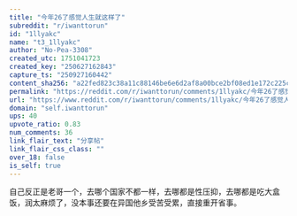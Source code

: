 ```yaml
---
title: "今年26了感觉人生就这样了"
subreddit: "r/iwanttorun"
id: "1llyakc"
name: "t3_1llyakc"
author: "No-Pea-3308"
created_utc: 1751041723
created_key: "250627162843"
capture_ts: "250927160442"
content_sha256: "a22fed823c38a11c88146be6e6d2af8a00bce2bf08ed1e172c225c3d79ffd184"
permalink: "https://reddit.com/r/iwanttorun/comments/1llyakc/今年26了感觉人生就这样了/"
url: "https://www.reddit.com/r/iwanttorun/comments/1llyakc/今年26了感觉人生就这样了/"
domain: "self.iwanttorun"
ups: 40
upvote_ratio: 0.83
num_comments: 36
link_flair_text: "分享帖"
link_flair_css_class: ""
over_18: false
is_self: true
---
```


自己反正是老哥一个，去哪个国家不都一样，去哪都是性压抑，去哪都是吃大盒饭，润太麻烦了，没本事还要在异国他乡受苦受累，直接重开省事。
